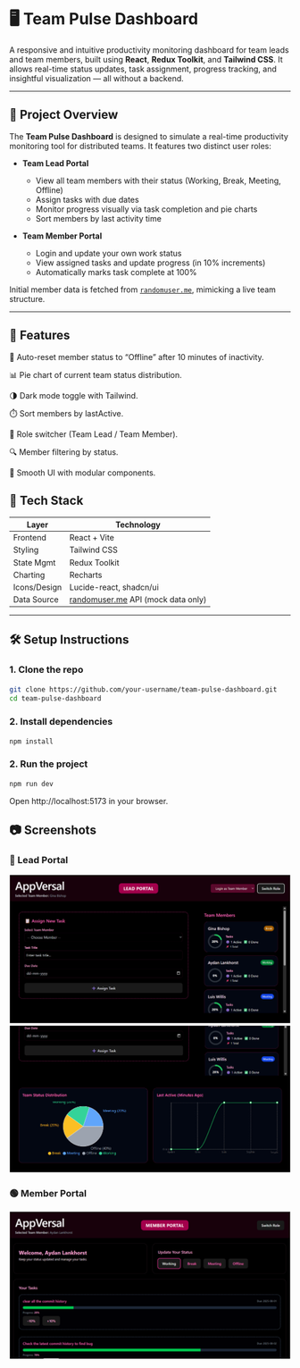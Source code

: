 # 🖥️ Team Pulse Dashboard

A responsive and intuitive productivity monitoring dashboard for team leads and team members, built using **React**, **Redux Toolkit**, and **Tailwind CSS**. It allows real-time status updates, task assignment, progress tracking, and insightful visualization — all without a backend.

---

## 📌 Project Overview

The **Team Pulse Dashboard** is designed to simulate a real-time productivity monitoring tool for distributed teams. It features two distinct user roles:

- **Team Lead Portal**
  - View all team members with their status (Working, Break, Meeting, Offline)
  - Assign tasks with due dates
  - Monitor progress visually via task completion and pie charts
  - Sort members by last activity time

- **Team Member Portal**
  - Login and update your own work status
  - View assigned tasks and update progress (in 10% increments)
  - Automatically marks task complete at 100%

Initial member data is fetched from [`randomuser.me`](https://randomuser.me/), mimicking a live team structure.

---

## 🎯 Features
🔄 Auto-reset member status to “Offline” after 10 minutes of inactivity.

📊 Pie chart of current team status distribution.

🌗 Dark mode toggle with Tailwind.

⏱️ Sort members by lastActive.

🔐 Role switcher (Team Lead / Team Member).

🔍 Member filtering by status.

🧠 Smooth UI with modular components.



## 🚀 Tech Stack

| Layer        | Technology |
|--------------|------------|
| Frontend     | React + Vite |
| Styling      | Tailwind CSS |
| State Mgmt   | Redux Toolkit |
| Charting     | Recharts |
| Icons/Design | Lucide-react, shadcn/ui |
| Data Source  | [randomuser.me](https://randomuser.me/) API (mock data only) |

---

## 🛠️ Setup Instructions

### 1. Clone the repo
```bash
git clone https://github.com/your-username/team-pulse-dashboard.git
cd team-pulse-dashboard
```

### 2. Install dependencies
```bash
npm install
```

### 2. Run the project
```bash
npm run dev
```
Open http://localhost:5173 in your browser.

## 📷 Screenshots
### 🔵 Lead Portal

![Lead Portal Screenshot](./screenshots/lead1.png)
![Member Portal Screenshot](./screenshots/lead2.png)

### 🟢 Member Portal
![Member Portal Screenshot](./screenshots/Member.png)